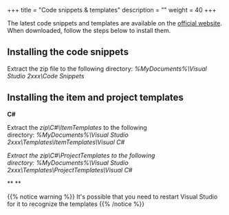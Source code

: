 +++
title = "Code snippets & templates"
description = ""
weight = 40
+++

The latest code snippets and templates are available on the [official website](http://catelproject.com/downloads/general-files/). When downloaded, follow the steps below to install them.

## Installing the code snippets

Extract the zip file to the following directory: *%MyDocuments%\\Visual Studio 2xxx\\Code Snippets*

## Installing the item and project templates

**C\#**

Extract the *zip\\C\#\\ItemTemplates* to the following directory: *%MyDocuments%\\Visual Studio 2xxx\\Templates\\ItemTemplates\\Visual C\#*

*Extract the *zip\\C\#\\ProjectTemplates* to the following directory: *%MyDocuments%\\Visual Studio 2xxx\\Templates\\ProjectTemplates\\Visual C\#**

**
**

{{% notice warning %}}
It's possible that you need to restart Visual Studio for it to recognize the templates
{{% /notice %}}

